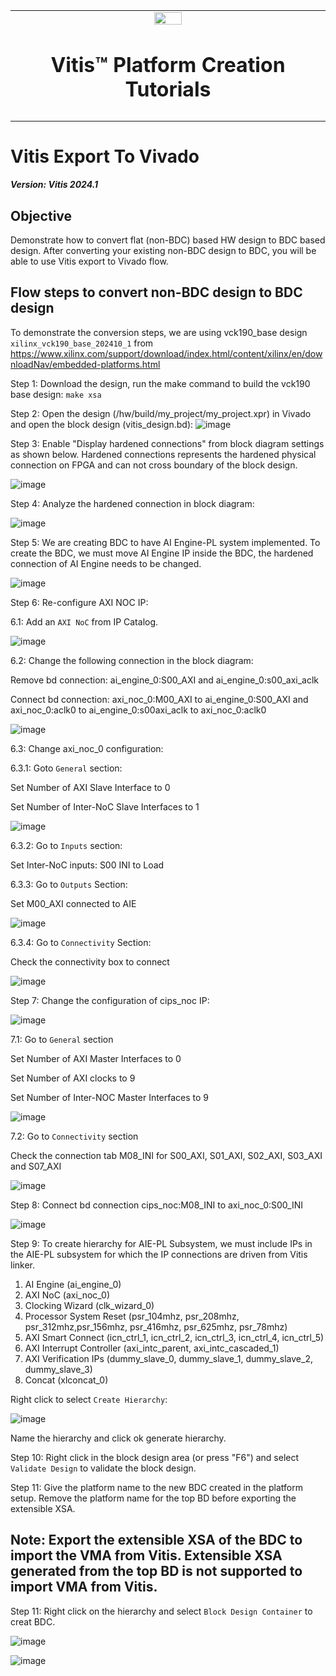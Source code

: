 <table class="sphinxhide" width="100%">
 <tr width="100%">
   <td align="center"><img src="https://raw.githubusercontent.com/Xilinx/Image-Collateral/main/xilinx-logo.png" width="30%"/><h1>Vitis™ Platform Creation Tutorials</h1>
   </td>
 </tr>
 <tr>
 <td>
 </td>
 </tr>
</table>

# Vitis Export To Vivado

***Version: Vitis 2024.1***

## Objective

Demonstrate how to convert flat (non-BDC) based HW design to BDC based design. After converting your existing non-BDC design to BDC, you will be able to use Vitis 
export to Vivado flow.

## Flow steps to convert non-BDC design to BDC design

To demonstrate the conversion steps, we are using vck190_base design `xilinx_vck190_base_202410_1` from https://www.xilinx.com/support/download/index.html/content/xilinx/en/downloadNav/embedded-platforms.html

Step 1: Download the design, run the make command to build the vck190 base design: `make xsa`

Step 2: Open the design (/hw/build/my_project/my_project.xpr) in Vivado and open the block design (vitis_design.bd): 
![image](../images/ftbdc_base_pfm.png)

Step 3: Enable "Display hardened connections" from block diagram settings as shown below. Hardened connections represents the hardened physical connection on FPGA and can not cross boundary of the block design.

![image](../images/ftbdc_base_hard_conn.png)

Step 4: Analyze the hardened connection in block diagram:

![image](../images/ftbdc_base_hard_conn_1.png)

Step 5: We are creating BDC to have AI Engine-PL system implemented. To create the BDC, we must move AI Engine IP inside the BDC, the hardened connection of AI Engine needs to be changed. 

![image](../images/ftbdc_base_hard_conn_2.png)

Step 6: Re-configure AXI NOC IP:

6.1: Add an `AXI NoC` from IP Catalog.

![image](../images/ftbdc_base_hard_conn_3.png)

6.2: Change the following connection in the block diagram:

Remove bd connection: ai_engine_0:S00_AXI and ai_engine_0:s00_axi_aclk

Connect bd connection: axi_noc_0:M00_AXI to ai_engine_0:S00_AXI and axi_noc_0:aclk0 to ai_engine_0:s00axi_aclk to axi_noc_0:aclk0

![image](../images/ftbdc_base_hard_conn_4.png)

6.3: Change axi_noc_0 configuration:

6.3.1: Goto `General` section: 

Set Number of AXI Slave Interface to 0

Set Number of Inter-NoC Slave Interfaces to 1

![image](../images/ftbdc_base_hard_conn_5.png)

6.3.2: Go to `Inputs` section:

Set Inter-NoC inputs: S00 INI to Load

6.3.3: Go to `Outputs` Section:

Set M00_AXI connected to AIE 

![image](../images/ftbdc_base_hard_conn_7.png)

6.3.4: Go to `Connectivity` Section:

Check the connectivity box to connect 

![image](../images/ftbdc_base_hard_conn_8.png)

Step 7: Change the configuration of cips_noc IP:

![image](../images/ftbdc_base_cips_noc_2.png)

7.1: Go to `General` section

Set Number of AXI Master Interfaces to 0

Set Number of AXI clocks to 9

Set Number of Inter-NOC Master Interfaces to 9

![image](../images/ftbdc_base_cips_noc.png)

7.2: Go to `Connectivity` section

Check the connection tab M08_INI for S00_AXI, S01_AXI, S02_AXI, S03_AXI and S07_AXI 

![image](../images/ftbdc_base_cips_noc_4.png)

Step 8: Connect bd connection cips_noc:M08_INI to axi_noc_0:S00_INI

![image](../images/ftbdc_base_cips_noc_3.png)

Step 9: To create hierarchy for AIE-PL Subsystem, we must include IPs in the AIE-PL subsystem for which the IP connections are driven from Vitis linker.
1. AI Engine (ai_engine_0)
2. AXI NoC (axi_noc_0)
3. Clocking Wizard (clk_wizard_0)
4. Processor System Reset (psr_104mhz, psr_208mhz, psr_312mhz,psr_156mhz, psr_416mhz, psr_625mhz, psr_78mhz)
5. AXI Smart Connect (icn_ctrl_1, icn_ctrl_2, icn_ctrl_3, icn_ctrl_4, icn_ctrl_5)
6. AXI Interrupt Controller (axi_intc_parent, axi_intc_cascaded_1)
7. AXI Verification IPs (dummy_slave_0, dummy_slave_1, dummy_slave_2, dummy_slave_3)
8. Concat (xlconcat_0)

Right click to select `Create Hierarchy`:

![image](../images/ftbdc_base_hier_2.png)

Name the hierarchy and click ok generate hierarchy.

Step 10: Right click in the block design area (or press "F6") and select `Validate Design` to validate the block design.

Step 11: Give the platform name to the new BDC created in the platform setup. Remove the platform name for the top BD before exporting the extensible XSA.

## Note: Export the extensible XSA of the BDC to import the VMA from Vitis. Extensible XSA generated from the top BD is not supported to import VMA from Vitis.

Step 11: Right click on the hierarchy and select `Block Design Container` to creat BDC.

![image](../images/ftbdc_base_BDC_4.png)

![image](../images/ftbdc_base_BDC_5.png)

